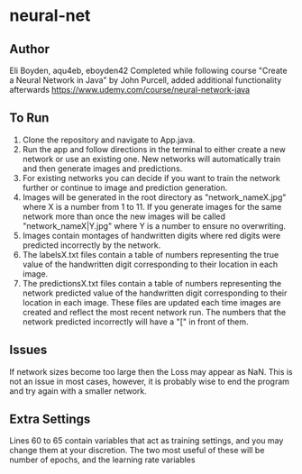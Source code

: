 # neural-net

## Author
Eli Boyden, aqu4eb, eboyden42
Completed while following course "Create a Neural Network in Java" by John Purcell, added additional functionality afterwards
https://www.udemy.com/course/neural-network-java

## To Run

1) Clone the repository and navigate to App.java.
2) Run the app and follow directions in the terminal to either create a new network or use an existing one. New networks 
will automatically train and then generate images and predictions.
4) For existing networks you can decide if you want to train the network further or continue 
to image and prediction generation.
5) Images will be generated in the root directory as "network_nameX.jpg" where X is a number from 1 to 11. If you 
generate images for the same network more than once the new images will be called "network_nameX|Y.jpg" where Y is 
a number to ensure no overwriting.
7) Images contain montages of handwritten digits where red digits were predicted incorrectly by the network.
8) The labelsX.txt files contain a table of numbers representing the true value of the handwritten digit 
corresponding to their location in each image.
9) The predictionsX.txt files contain a table of numbers representing the network predicted value of the handwritten digit
corresponding to their location in each image. These files are updated each time images are created and reflect the most recent network
run. The numbers that the network predicted incorrectly will have a "[" in front of them.

## Issues

If network sizes become too large then the Loss may appear as NaN. This is not an issue in most cases, however,
it is probably wise to end the program and try again with a smaller network.

## Extra Settings

Lines 60 to 65 contain variables that act as training settings, and you may change them at your discretion.
The two most useful of these will be number of epochs, and the learning rate variables